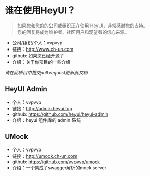 # 谁在使用HeyUI？

> 如果您和您的的公司或组织正在使用 HeyUI，非常感谢您的支持。  
> 您的回复将成为维护者、社区用户和观望者的信心来源。


* 公司/组织/个人：vvpvvp
* 链接：http://www.ch-un.com
* github: 如果您已经开源了
* 介绍：关于你项目的一些介绍

*请在此项目中提交pull request更新此文档*

## HeyUI Admin

* 个人：vvpvvp
* 链接：http://admin.heyui.top
* github: https://github.com/heyui/heyui-admin
* 介绍：heyui 组件库的 admin 系统


## UMock

* 个人：vvpvvp
* 链接：http://umock.ch-un.com
* github: https://github.com/vvpvvp/umock
* 介绍：一个集成了swagger解析的mock server
